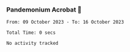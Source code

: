 ### Pandemonium Acrobat 🤸

<!--START_SECTION:waka-->

```all_time
From: 09 October 2023 - To: 16 October 2023

Total Time: 0 secs

No activity tracked
```

<!--END_SECTION:waka-->
